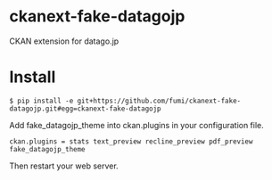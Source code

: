 ckanext-fake-datagojp
====================

CKAN extension for datago.jp

# Install

```
$ pip install -e git+https://github.com/fumi/ckanext-fake-datagojp.git#egg=ckanext-fake-datagojp
```
Add fake_datagojp_theme into ckan.plugins in your configuration file.

```
ckan.plugins = stats text_preview recline_preview pdf_preview fake_datagojp_theme
```

Then restart your web server.
